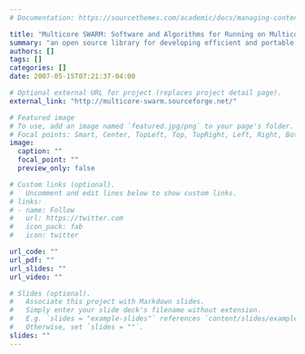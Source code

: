 ```yaml
---
# Documentation: https://sourcethemes.com/academic/docs/managing-content/

title: "Multicore SWARM: Software and Algorithms for Running on Multicore Processors"
summary: "an open source library for developing efficient and portable implementations that make use of multi-core processors"
authors: []
tags: []
categories: []
date: 2007-05-15T07:21:37-04:00

# Optional external URL for project (replaces project detail page).
external_link: "http://multicore-swarm.sourceforge.net/"

# Featured image
# To use, add an image named `featured.jpg/png` to your page's folder.
# Focal points: Smart, Center, TopLeft, Top, TopRight, Left, Right, BottomLeft, Bottom, BottomRight.
image:
  caption: ""
  focal_point: ""
  preview_only: false

# Custom links (optional).
#   Uncomment and edit lines below to show custom links.
# links:
# - name: Follow
#   url: https://twitter.com
#   icon_pack: fab
#   icon: twitter

url_code: ""
url_pdf: ""
url_slides: ""
url_video: ""

# Slides (optional).
#   Associate this project with Markdown slides.
#   Simply enter your slide deck's filename without extension.
#   E.g. `slides = "example-slides"` references `content/slides/example-slides.md`.
#   Otherwise, set `slides = ""`.
slides: ""
---
```

